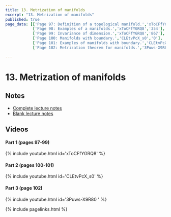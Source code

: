 ```yaml
---
title: 13. Metrization of manifolds
excerpt: "13. Metrization of manifolds"
published: true
page_data: [['Page 97: Definition of a topological manifold.','xToCFfYGRQ8','0'],
            ['Page 98: Examples of a manifolds.','xToCFfYGRQ8','354'],
            ['Page 99: Invariance of dimension.','xToCFfYGRQ8','867'],
            ['Page 100: Manifolds with boundary.','CLEtvPcX_s0','0'],
            ['Page 101: Examples of manifolds with boundary.','CLEtvPcX_s0','597'],
            ['Page 102: Metrization theorem for manifolds.','3Puws-X9R80','0']]

---
```




# 13. Metrization of manifolds

## Notes

* [Complete lecture notes]({{site.baseurl}}/assets/notes/mth427_notes_13.pdf)
* [Blank lecture notes]({{site.baseurl}}/assets/blank_notes/mth427_blanks_13.pdf)

## Videos

#### Part 1 (pages 97-99)

{% include youtube.html id='xToCFfYGRQ8' %}

#### Part 2 (pages 100-101)

{% include youtube.html id='CLEtvPcX_s0' %}

#### Part 3 (page  102)

{% include youtube.html id='3Puws-X9R80 ' %}




{% include pagelinks.html %}
